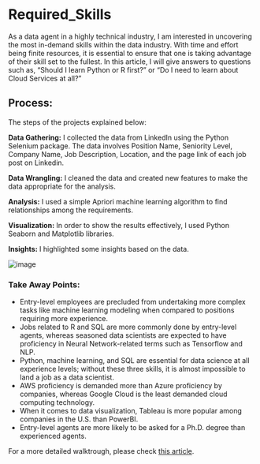 # Required_Skills

As a data agent in a highly technical industry, I am interested in uncovering the most in-demand skills within the data industry. With time and effort being finite resources, it is essential to ensure that one is taking advantage of their skill set to the fullest. In this article, I will give answers to questions such as, “Should I learn Python or R first?” or “Do I need to learn about Cloud Services at all?”

## Process:
The steps of the projects explained below:

**Data Gathering:** I collected the data from LinkedIn using the Python Selenium package. The data involves Position Name, Seniority Level, Company Name, Job Description, Location, and the page link of each job post on Linkedin.

**Data Wrangling:** I cleaned the data and created new features to make the data appropriate for the analysis.

**Analysis:** I used a simple Apriori machine learning algorithm to find relationships among the requirements.

**Visualization:** In order to show the results effectively, I used Python Seaborn and Matplotlib libraries.

**Insights:** I highlighted some insights based on the data.

![image](https://user-images.githubusercontent.com/105684729/205505323-8edee74c-2145-4919-9edb-eab61cae2b2b.png)

### Take Away Points:

- Entry-level employees are precluded from undertaking more complex tasks like machine learning modeling when compared to positions requiring more experience.
- Jobs related to R and SQL are more commonly done by entry-level agents, whereas seasoned data scientists are expected to have proficiency in Neural Network-related terms such as Tensorflow and NLP.
- Python, machine learning, and SQL are essential for data science at all experience levels; without these three skills, it is almost impossible to land a job as a data scientist.
- AWS proficiency is demanded more than Azure proficiency by companies, whereas Google Cloud is the least demanded cloud computing technology.
- When it comes to data visualization, Tableau is more popular among companies in the U.S. than PowerBI.
- Entry-level agents are more likely to be asked for a Ph.D. degree than experienced agents.


For a more detailed walktrough, please check [this article](https://yusufgulcan.medium.com/which-skills-do-you-need-to-learn-for-your-profession-9e43ded90cf0).

